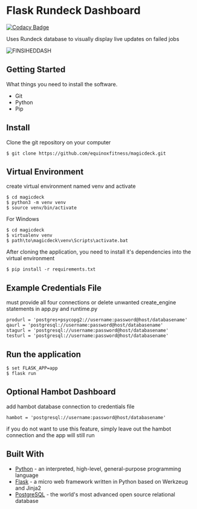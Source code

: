 # Flask Rundeck Dashboard
[![Codacy Badge](https://api.codacy.com/project/badge/Grade/4231a53e906e42f0b52caa5cb054eacd)](https://www.codacy.com/manual/giannamiggins/magicdeck?utm_source=github.com&amp;utm_medium=referral&amp;utm_content=giannamiggins/magicdeck&amp;utm_campaign=Badge_Grade)

Uses Rundeck database to visually display live updates on failed jobs

![FINSIHEDDASH](https://user-images.githubusercontent.com/49261430/62052769-2e5cbc00-b1e4-11e9-9fa8-ee709a77188d.PNG)

## Getting Started

What things you need to install the software.

*   Git
*   Python
*   Pip

## Install

Clone the git repository on your computer

```
$ git clone https://github.com/equinoxfitness/magicdeck.git
```

## Virtual Environment
create virtual environment named venv and activate
```
$ cd magicdeck
$ python3 -m venv venv
$ source venv/bin/activate
```
For Windows
```
$ cd magicdeck
$ virtualenv venv
$ path\to\magicdeck\venv\Scripts\activate.bat
```

After cloning the application, you need to install it's dependencies into the virtual environment
```
$ pip install -r requirements.txt
```

## Example Credentials File
must provide all four connections or delete unwanted create_engine statements in app.py and runtime.py
```
produrl = 'postgres+psycopg2://username:password@host/databasename'
qaurl = 'postgresql://username:password@host/databasename'
stagurl = 'postgresql://username:password@host/databasename'
testurl = 'postgresql://username:password@host/databasename'
```

## Run the application
 
``` 
$ set FLASK_APP=app
$ flask run
```

## Optional Hambot Dashboard
add hambot database connection to credentials file

```
hambot = 'postgresql://username:password@host/databasename'
```
if you do not want to use this feature, simply leave out the hambot connection and the app will still run

## Built With
*   [Python](https://www.python.org/) - an interpreted, high-level, general-purpose programming language
*   [Flask](http://flask.pocoo.org/) - a micro web framework written in Python based on Werkzeug and Jinja2 
*   [PostgreSQL](https://www.postgresql.org/) - the world's most advanced open source relational database
